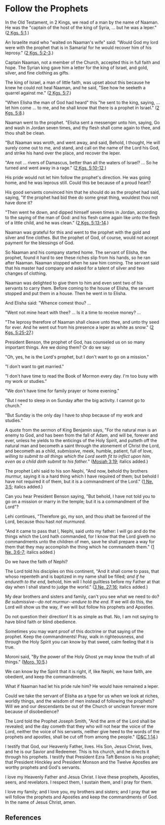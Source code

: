 # Follow the Prophets

In the Old Testament, in 2 Kings, we read of a man by the name of Naaman. He
was the "captain of the host of the king of Syria, ... but he was a leper." ([2
Kgs. 5:1](/scriptures/ot/2-kgs/5.1?lang=eng#0).)

An Israelite maid who "waited on Naaman's wife" said: "Would God my lord were
with the prophet that is in Samaria! for he would recover him of his leprosy."
([2 Kgs. 5:2-3](/scriptures/ot/2-kgs/5.2-3?lang=eng#1).)

Captain Naaman, not a member of the Church, accepted this in full faith and
hope. The Syrian king gave him a letter for the king of Israel, and gold,
silver, and fine clothing as gifts.

The king of Israel, a man of little faith, was upset about this because he
knew he could not heal Naaman, and he said, "See how he seeketh a quarrel
against me." ([2 Kgs. 5:7](/scriptures/ot/2-kgs/5.7?lang=eng#6).)

"When Elisha the man of God had heard" this "he sent to the king, saying, ...
let him come ... to me, and he shall know that there is a prophet in Israel."
([2 Kgs. 5:8](/scriptures/ot/2-kgs/5.8?lang=eng#7).)

Naaman went to the prophet. "Elisha sent a messenger unto him, saying, Go and
wash in Jordan seven times, and thy flesh shall come again to thee, and thou
shalt be clean.

"But Naaman was wroth, and went away, and said, Behold, I thought, He will
surely come out to me, and stand, and call on the name of the Lord his God,
and strike his hand over the place, and recover the leper.

"Are not ... rivers of Damascus, better than all the waters of Israel? ... So he
turned and went away in a rage." ([2 Kgs.
5:10-12](/scriptures/ot/2-kgs/5.10-12?lang=eng#9).)

His pride would not let him follow the prophet's direction. He was going home,
and he was leprous still. Could this be because of a proud heart?

His good servants convinced him that he should do as the prophet had said,
saying, "If the prophet had bid thee do some great thing, wouldest thou not
have done it?

"Then went he down, and dipped himself seven times in Jordan, according to the
saying of the man of God: and his flesh came again like unto the flesh of a
little child, and he was clean." ([2 Kgs.
5:13-14](/scriptures/ot/2-kgs/5.13-14?lang=eng#12).)

Naaman was grateful for this and went to the prophet with the gold and silver
and fine clothes. But the prophet of God, of course, would not accept payment
for the blessings of God.

So Naaman and his company started home. The servant of Elisha, the prophet,
found it hard to see these riches slip from his hands, so he ran after Naaman.
Naaman stopped when he saw him coming. The servant said that his master had
company and asked for a talent of silver and two changes of clothing.

Naaman was delighted to give them to him and even sent two of his servants to
carry them. Before coming to the house of Elisha, the servant stopped and put
them in a house. Then he went in to Elisha.

And Elisha said: "Whence comest thou? ...

"Went not mine heart with thee? ... Is it a time to receive money? ...

"The leprosy therefore of Naaman shall cleave unto thee, and unto thy seed for
ever. And he went out from his presence a leper as white as snow." ([2 Kgs.
5:25-27](/scriptures/ot/2-kgs/5.25-27?lang=eng#24).)

President Benson, the prophet of God, has counseled us on so many important
things. Are we doing them? Or do we say:

"Oh, yes, he is the Lord's prophet, but I don't want to go on a mission."

"I don't want to get married."

"I don't have time to read the Book of Mormon every day. I'm too busy with my
work or studies."

"We don't have time for family prayer or home evening."

"But I need to sleep in on Sunday after the big activity. I cannot go to
church."

"But Sunday is the only day I have to shop because of my work and studies."

A quote from the sermon of King Benjamin says, "For the natural man is an
enemy to God, and has been from the fall of Adam, and will be, forever and
ever, unless he yields to the enticings of the Holy Spirit, and putteth off
the natural man and becometh a saint through the atonement of Christ the Lord,
and becometh as a child, _submissive,_ meek, humble, patient, full of love,
_willing to submit to all things which the Lord seeth fit to inflict upon him,
even as a child doth submit to his father._" ([Mosiah
3:19](/scriptures/bofm/mosiah/3.19?lang=eng#18); italics added.)

The prophet Lehi said to his son Nephi, "And now, behold thy brothers
_murmur,_ saying it is a hard thing which I have required of them; but behold
I have not required it of them, but it is a commandment of the Lord." ([1 Ne.
3:5](/scriptures/bofm/1-ne/3.5?lang=eng#4); italics added.)

Can you hear President Benson saying, "But behold, I have not told you to go
on a mission or marry in the temple; but it is a commandment of the Lord"?

Lehi continues, "Therefore go, my son, and thou shalt be favored of the Lord,
because thou hast _not murmured._

"And it came to pass that I, Nephi, said unto my father: I will go and do the
things which the Lord hath commanded, for I know that the Lord giveth no
commandments unto the children of men, save he shall prepare a way for them
that they may accomplish the thing which he commandeth them." ([1 Ne.
3:6-7](/scriptures/bofm/1-ne/3.6-7?lang=eng#5); italics added.)

Do we have the faith of Nephi?

The Lord told his disciples on this continent, "And it shall come to pass,
that whoso repenteth and is baptized in my name shall be filled; _and if he
endureth to the end,_ behold, him will I hold guiltless before my Father at
that day when I shall stand to judge the world." ([3 Ne.
27:16](/scriptures/bofm/3-ne/27.16?lang=eng#15); italics added.)

My dear brothers and sisters and family, can't you see what we need to do? _Be
submissive--do not murmur--endure to the end._ If we will do this, the Lord
will show us the way, if we will but follow his prophets and Apostles.

Do not question their direction! It is as simple as that. No, I am not saying
to have blind faith or blind obedience.

Sometimes you may want proof of this doctrine or that saying of the prophet.
Keep the commandments! Pray, walk in righteousness, and through the Holy
Spirit you can know by that sweet, calm feeling that it is true.

Moroni said, "By the power of the Holy Ghost ye may know the truth of all
things." ([Moro. 10:5](/scriptures/bofm/moro/10.5?lang=eng#4).)

We can know by the Spirit that it is right, if, like Nephi, we have faith, are
obedient, and keep the commandments.

What if Naaman had let his pride rule him? He would have remained a leper.

Could we take the servant of Elisha as a type for us when we look at riches,
worldly things, and the wisdom of men instead of following the prophets? Will
we and our descendants be out of the Church or unclean forever more because of
disobedience?

The Lord told the Prophet Joseph Smith, "And the arm of the Lord shall be
revealed; and the day cometh that they who will not hear the voice of the
Lord, neither the voice of his servants, neither give heed to the words of the
prophets and apostles, shall be cut off from among the people." ([D&amp;C
1:14](/scriptures/dc-testament/dc/1.14?lang=eng#13).)

I testify that God, our Heavenly Father, lives. His Son, Jesus Christ, lives,
and he is our Savior and Redeemer. This is his church, and he directs it
through his prophets. I testify that President Ezra Taft Benson is his
prophet; that President Hinckley and President Monson and the Twelve Apostles
are worthy prophets and God's servants.

I love my Heavenly Father and Jesus Christ. I love these prophets, Apostles,
seers, and revelators. I respect them, I sustain them, and I pray for them.

I love my family; and I love you, my brothers and sisters; and I pray that we
will follow the prophets and Apostles and keep the commandments of God. In the
name of Jesus Christ, amen.

## References

